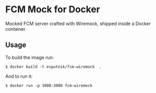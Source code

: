 # FCM Mock for Docker

Mocked FCM server crafted with Wiremock, shipped inside a Docker container.

## Usage
To build the image run:

```
$ docker build -t esputnik/fcm-wiremock  .
```
And to run it:
```
$ docker run -p 3000:3000 fcm-wiremock
```